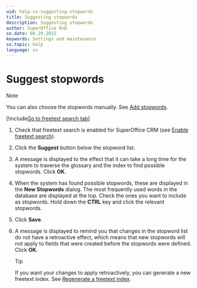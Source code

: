 ```yaml
---
uid: help-sv-suggesting-stopwords
title: Suggesting stopwords
description: Suggesting stopwords
author: SuperOffice RnD
so.date: 06.29.2022
keywords: Settings and maintenance
so.topic: help
language: sv
---
```


# Suggest stopwords

> [!NOTE]
> You can also choose the stopwords manually. See [Add stopwords][1].

[!include[Go to freetext search tab](../includes/goto-freetext.md)]

1. Check that freetext search is enabled for SuperOffice CRM (see [Enable freetext search][2]).

1. Click the **Suggest** button below the stopword list.

1. A message is displayed to the effect that it can take a long time for the system to traverse the glossary and the index to find possible stopwords. Click **OK**.

1. When the system has found possible stopwords, these are displayed in the **New Stopwords** dialog. The most frequently used words in the database are displayed at the top. Check the ones you want to include as stopwords. Hold down the **CTRL** key and click the relevant stopwords.

1. Click **Save**.

1. A message is displayed to remind you that changes in the stopword list do not have a retroactive effect, which means that new stopwords will not apply to fields that were created before the stopwords were defined. Click **OK**.

    > [!TIP]
    > If you want your changes to apply retroactively, you can generate a new freetext index. See [Regenerate a freetext index][3].

<!-- Referenced links -->
[1]: adding-stopwords.md
[2]: enable.md
[3]: regenerating-freetext-index.md

<!-- Referenced images -->

